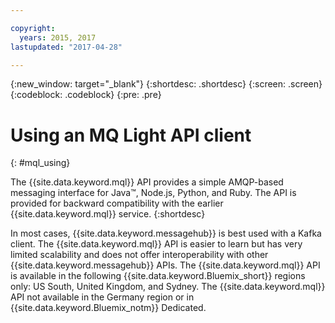 ```yaml
---

copyright:
  years: 2015, 2017
lastupdated: "2017-04-28"

---
```


{:new_window: target="_blank"}
{:shortdesc: .shortdesc}
{:screen: .screen}
{:codeblock: .codeblock}
{:pre: .pre}

# Using an MQ Light API client
{: #mql_using}

The {{site.data.keyword.mql}} API provides a simple AMQP-based messaging interface for Java&trade;, Node.js, Python, and Ruby. The API is provided for backward compatibility with the earlier {{site.data.keyword.mql}} service.
{:shortdesc}

In most cases, {{site.data.keyword.messagehub}} is best used with a Kafka client. The {{site.data.keyword.mql}} API is easier to learn but has very limited scalability and does not offer interoperability with other {{site.data.keyword.messagehub}} APIs.
The {{site.data.keyword.mql}} API is available in the following {{site.data.keyword.Bluemix_short}} regions only: US South, United Kingdom, and Sydney. The {{site.data.keyword.mql}} API not available in the Germany region or in {{site.data.keyword.Bluemix_notm}} Dedicated.
